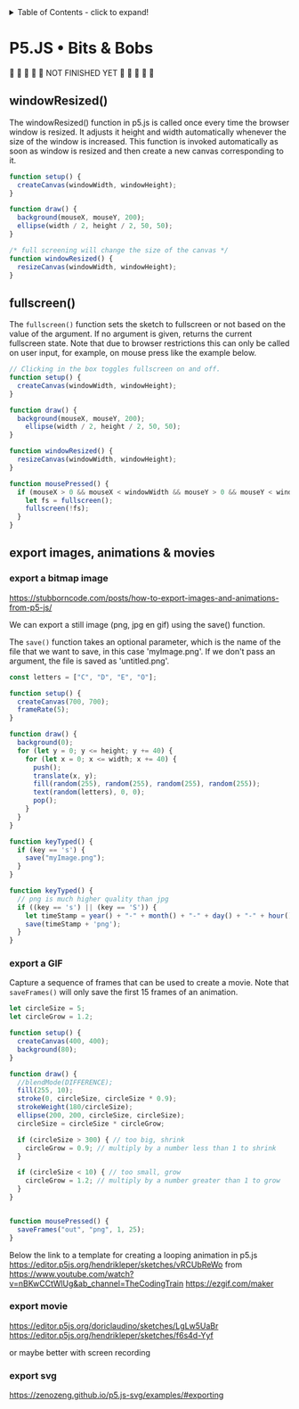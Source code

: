 <details>
<summary>Table of Contents - click to expand!</summary>


- resize window
- fullscreen
- export png, svg & video
	- https://stubborncode.com/posts/how-to-export-images-and-animations-from-p5-js/
	- https://editor.p5js.org/doriclaudino/sketches/LgLw5UaBr 
	>> screenrecording is much easier (with OSB)
	- see also https://www.3and50.com/feed/p5-js-editor-to-webm-movie-with-ccapture-js?fbclid=IwAR0zKuu8sgiiGpd3S827cNq9kk34tfs1SAT6IfeHSwfqD_SoYk6ME7ZX06A
	
</details>

# P5.JS • Bits & Bobs

🚧 🚧 🚧 🚧 🚧 NOT FINISHED YET 🚧 🚧 🚧 🚧 🚧

## windowResized()
The windowResized() function in p5.js is called once every time the browser window is resized. It adjusts it height and width automatically whenever the size of the window is increased. This function is invoked automatically as soon as window is resized and then create a new canvas corresponding to it.

```javaScript
function setup() { 
  createCanvas(windowWidth, windowHeight);
} 

function draw() { 
  background(mouseX, mouseY, 200);
  ellipse(width / 2, height / 2, 50, 50);
}

/* full screening will change the size of the canvas */
function windowResized() {
  resizeCanvas(windowWidth, windowHeight);
}
```

## fullscreen()
The `fullscreen()` function sets the sketch to fullscreen or not based on the value of the argument. If no argument is given, returns the current fullscreen state. Note that due to browser restrictions this can only be called on user input, for example, on mouse press like the example below.

```javaScript
// Clicking in the box toggles fullscreen on and off.
function setup() {
  createCanvas(windowWidth, windowHeight);
}

function draw() {
  background(mouseX, mouseY, 200);
	ellipse(width / 2, height / 2, 50, 50);
}

function windowResized() {
  resizeCanvas(windowWidth, windowHeight);
}

function mousePressed() {
  if (mouseX > 0 && mouseX < windowWidth && mouseY > 0 && mouseY < windowHeight) {
    let fs = fullscreen();
    fullscreen(!fs);
  }
}
```

## export images, animations & movies
### export a bitmap image
https://stubborncode.com/posts/how-to-export-images-and-animations-from-p5-js/

We can export a still image (png, jpg en gif) using the save() function.

The `save()` function takes an optional parameter, which is the name of the file that we want to save, in this case 'myImage.png'. If we don't pass an argument, the file is saved as 'untitled.png'. 

```javaScript
const letters = ["C", "D", "E", "O"];

function setup() {
  createCanvas(700, 700);
  frameRate(5);
}

function draw() {
  background(0);
  for (let y = 0; y <= height; y += 40) {
    for (let x = 0; x <= width; x += 40) {
      push();
      translate(x, y);
      fill(random(255), random(255), random(255), random(255));
      text(random(letters), 0, 0);
      pop();
    }
  }
}

function keyTyped() {
  if (key == 's') {
    save("myImage.png");
  }
}
```

```javaScript
function keyTyped() {
  // png is much higher quality than jpg
  if ((key == 's') || (key == 'S')) {
    let timeStamp = year() + "-" + month() + "-" + day() + "-" + hour() + "-" + minute() + "-" + second() + "-" + nf(millis(), 3, 0);
    save(timeStamp + 'png');
  }
}
```

### export a GIF
Capture a sequence of frames that can be used to create a movie.
Note that `saveFrames()` will only save the first 15 frames of an animation.

```javaScript
let circleSize = 5;
let circleGrow = 1.2;

function setup() {
  createCanvas(400, 400);
  background(80);
}

function draw() {
  //blendMode(DIFFERENCE);
  fill(255, 10);
  stroke(0, circleSize, circleSize * 0.9);
  strokeWeight(180/circleSize);
  ellipse(200, 200, circleSize, circleSize);
  circleSize = circleSize * circleGrow;

  if (circleSize > 300) { // too big, shrink
    circleGrow = 0.9; // multiply by a number less than 1 to shrink
  }

  if (circleSize < 10) { // too small, grow
    circleGrow = 1.2; // multiply by a number greater than 1 to grow
  }
}


function mousePressed() {
  saveFrames("out", "png", 1, 25);
}
```

Below the link to a template for creating a looping animation in p5.js
https://editor.p5js.org/hendrikleper/sketches/vRCUbReWo
from https://www.youtube.com/watch?v=nBKwCCtWlUg&ab_channel=TheCodingTrain
https://ezgif.com/maker

### export movie
https://editor.p5js.org/doriclaudino/sketches/LgLw5UaBr
https://editor.p5js.org/hendrikleper/sketches/f6s4d-Yyf

or maybe better with screen recording

### export svg
https://zenozeng.github.io/p5.js-svg/examples/#exporting
